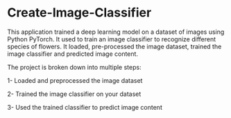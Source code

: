 # Create-Image-Classifier
This application trained a deep learning model on a dataset of images using Python PyTorch. It used to train an
image classifier to recognize different species of flowers. It loaded, pre-processed the image dataset, trained the
image classifier and predicted image content.

The project is broken down into multiple steps:

1- Loaded and preprocessed the image dataset

2- Trained the image classifier on your dataset

3- Used the trained classifier to predict image content
